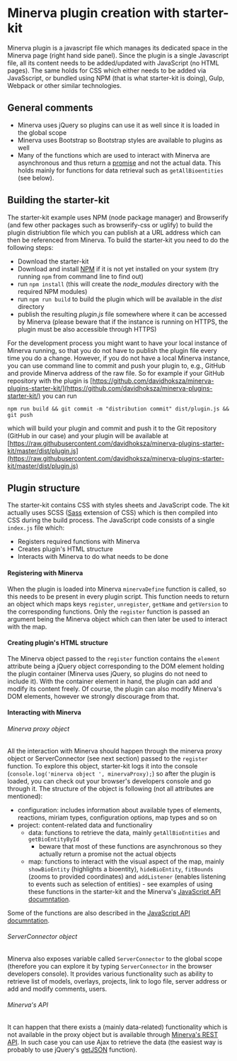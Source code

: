 # Minerva plugin creation with starter-kit

Minerva plugin is a javascript file which manages its dedicated space in the Minerva page (right hand side panel). Since the plugin is a single Javascript file, all its content needs to be added/updated with JavaScript (no HTML pages). The same holds for CSS which either needs to be added via JavaSscript, or bundled using NPM (that is what starter-kit is doing), Gulp, Webpack or other similar technologies.

## General comments

* Minerva uses jQuery so plugins can use it as well since it is loaded in the global scope
* Minerva uses Bootstrap so Bootstrap styles are available to plugins as well
* Many of the functions which are used to interact with Minerva are asynchronous and thus return a [promise](https://developer.mozilla.org/en-US/docs/Web/JavaScript/Reference/Global_Objects/Promise) and not the actual data. This holds mainly for functions for data retrieval such as `getAllBioentities` (see below).

## Building the starter-kit

The starter-kit example uses NPM (node package manager) and Browserify (and few other packages such as browserify-css or uglify) to build the plugin distriubtion file which you can publish at a URL address which can then be referenced from Minerva. To build the starter-kit you need to do the following steps:

* Download the starter-kit
* Download and install [NPM](https://nodejs.org/en/download/) if it is not yet installed on your system (try running `npm` from command line to find out)
* run `npm install` (this will create the *node_modules* directory with the required NPM modules)
* run `npm run build` to build the plugin which will be available in the *dist* directory
* publish the resulting *plugin.js* file somewhere where it can be accessed by Minerva (please beware that if the instance is running on HTTPS, the plugin must be also accessible through HTTPS)

For the development process you might want to have your local instance of Minerva running, so that you do not have to publish the plugin file every time you do a change. However, if you do not have a local Minerva instance, you can use command line to commit and push your plugin to, e.g., GitHub and provide Minerva address of the raw file. So for example if your GitHub repository with the plugin is [https://github.com/davidhoksza/minerva-plugins-starter-kit/](https://github.com/davidhoksza/minerva-plugins-starter-kit/) you can run

```
npm run build && git commit -m "distribution commit" dist/plugin.js && git push
```

which will build your plugin and commit and push it to the Git repository (GitHub in our case) and your plugin will be available at [https://raw.githubusercontent.com/davidhoksza/minerva-plugins-starter-kit/master/dist/plugin.js](https://raw.githubusercontent.com/davidhoksza/minerva-plugins-starter-kit/master/dist/plugin.js)

## Plugin structure

The starter-kit contains CSS with styles sheets and JavaScript code. The kit actually uses SCSS ([Sass](https://sass-lang.com/) extension of CSS) which is then compiled into CSS during the build process. The JavaScript code consists of a single `index.js` file which:

* Registers required functions with Minerva
* Creates plugin's HTML structure
* Interacts with Minerva to do what needs to be done

#### Registering with Minerva

When the plugin is loaded into Minerva `minervaDefine` function is called, so this needs to be present in every plugin script. This function needs to return an object which maps keys `register`, `unregister`, `getName` and `getVersion` to the corresponding functions. Only the `register` function is passed an argument being the Minerva object which can then later be used to interact with the map.

#### Creating plugin's HTML structure

The Minerva object passed to the `register` function contains the `element` attribute being a jQuery object corresponding to the DOM element holding the plugin container (Minerva uses jQuery, so plugins do not need to include it). With the container element in hand, the plugin can add and modify its content freely. Of course, the plugin can also modify Minerva's DOM elements, however we strongly discourage from that.

#### Interacting with Minerva

###### Minerva proxy object

All the interaction with Minerva should happen through the minerva proxy object or ServerConnector (see next section) passed to the `register` function. To explore this object, starter-kit logs it into the console (`console.log('minerva object ', minervaProxy);`) so after the plugin is loaded, you can check out your browser's developers console and go through it. The structure of the object is following (not all attributes are mentioned):

* configuration: includes information about available types of elements, reactions, miriam types, configuration options, map types and so on
* project:  content-related data and functionaliry
  * data: functions to retrieve the data, mainly `getAllBioEntities` and `getBioEntityById`
    * beware that most of these functions are asynchronous so they actually return a promise not the actual objects
  * map: functions to interact with the visual aspect of the map, mainly `showBioEntity` (highlights a bioentity), `hideBioEntity`, `fitBounds` (zooms to provided coordinates) and `addListener` (enables listening to events such as selection of entities) - see examples of using these functions in the starter-kit and the Minerva's [JavaScript API documntation](https://git-r3lab.uni.lu/piotr.gawron/minerva#javascript-api-unstable-dev-api).

Some of the functions are also described in the [JavaScript API documntation](https://git-r3lab.uni.lu/piotr.gawron/minerva#javascript-api-unstable-dev-api).

###### ServerConnector object

Minerva also exposes variable called `ServerConnector` to the global scope (therefore you can explore it by typing `ServerConnector` in the browser developers console). It provides various functionality such as ability to retrieve list of models, overlays, projects, link to logo file, server address or add and modify comments, users.

###### Minerva's API

It can happen that there exists a (mainly data-related) functionality which is not available in the proxy object but is available through [Minerva's REST API](https://git-r3lab.uni.lu/piotr.gawron/minerva). In such case you can use Ajax to retrieve the data (the easiest way is probably to use jQuery's [getJSON](http://api.jquery.com/jquery.getjson/) function).




